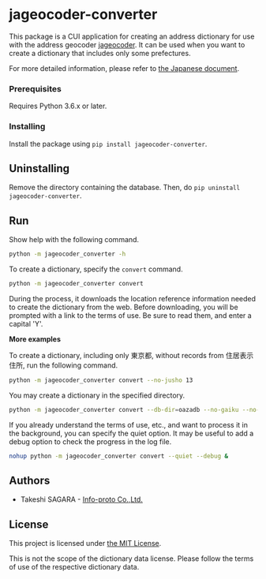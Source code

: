 # jageocoder-converter

This package is a CUI application for creating an address dictionary for use with the address geocoder [jageocoder](https://github.com/t-sagara/jageocoder).
It can be used when you want to create a dictionary that includes only some prefectures.

For more detailed information, please refer to
[the Japanese document](doc/index.rst).

### Prerequisites

Requires Python 3.6.x or later.

### Installing

Install the package using `pip install jageocoder-converter`.

## Uninstalling

Remove the directory containing the database.
Then, do `pip uninstall jageocoder-converter`.

## Run

Show help with the following command.

```sh
python -m jageocoder_converter -h
``` 

To create a dictionary, specify the `convert` command.

```sh
python -m jageocoder_converter convert
```

During the process, it downloads the location reference information
needed to create the dictionary from the web. Before downloading,
you will be prompted with a link to the terms of use.
Be sure to read them, and enter a capital 'Y'.

**More examples**

To create a dictionary, including only 東京都,
without records from 住居表示住所, run the following command.

```sh
python -m jageocoder_converter convert --no-jusho 13
```

You may create a dictionary in the specified directory.

```sh
python -m jageocoder_converter convert --db-dir=oazadb --no-gaiku --no-jusho
```

If you already understand the terms of use, etc., and want to process it
in the background, you can specify the quiet option. It may be useful
to add a debug option to check the progress in the log file.

```sh
nohup python -m jageocoder_converter convert --quiet --debug &
```

## Authors

* Takeshi SAGARA - [Info-proto Co.,Ltd.](https://www.info-proto.com/)

## License

This project is licensed under [the MIT License](https://opensource.org/licenses/mit-license.php).

This is not the scope of the dictionary data license.
Please follow the terms of use of the respective dictionary data.
